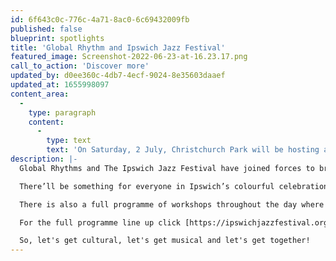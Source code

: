 ```yaml
---
id: 6f643c0c-776c-4a71-8ac0-6c69432009fb
published: false
blueprint: spotlights
title: 'Global Rhythm and Ipswich Jazz Festival'
featured_image: Screenshot-2022-06-23-at-16.23.17.png
call_to_action: 'Discover more'
updated_by: d0ee360c-4db7-4ecf-9024-8e35603daaef
updated_at: 1655998097
content_area:
  -
    type: paragraph
    content:
      -
        type: text
        text: 'On Saturday, 2 July, Christchurch Park will be hosting a fantastic festival of music, culture and activities. If you are looking for free and low-cost ways to meet new people and be entertained, have a look at the amazing line-up of things to do and experience at this great event.'
description: |-
  Global Rhythms and The Ipswich Jazz Festival have joined forces to bring you this free festival in the beautiful surroundings of Christchurch Park.

  There’ll be something for everyone in Ipswich’s colourful celebration of worldwide music and culture. Five stages will feature some of the world’s best musicians, and there will be fairground rides, a craft market, live music and art and food from across the globe.

  There is also a full programme of workshops throughout the day where you can experience music, dance and culture up-close and personal, with some of the fantastic artists that perform at the festival.

  For the full programme line up click [https://ipswichjazzfestival.org.uk/global/ ](https://ipswichjazzfestival.org.uk/global/)

  So, let's get cultural, let's get musical and let's get together!
---
```

